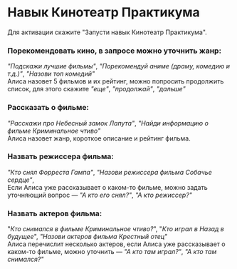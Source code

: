 # Навык Кинотеатр Практикума

Для активации скажите "Запусти навык Кинотеатр Практикума".

### Порекомендовать кино, в запросе можно уточнить жанр:
   <em>"Подскажи лучшие фильмы"</em>, <em>"Порекомендуй аниме (драму, комедию и т.д.)"</em>,
   <em>"Назови топ комедий"</em> <br>
   Алиса назовет 5 фильмов и их рейтинг, можно попросить продолжить список, для этого скажите
   <em>"еще"</em>, <em>"продолжай"</em>, <em>"дальше"</em>

### Рассказать о фильме:
   <em>"Расскажи про Небесный замок Лапута"</em>, 
   <em>"Найди информацию о фильме Криминальное чтиво"</em> <br>
   Алиса назовет жанр, короткое описание и рейтинг фильма.
### Назвать режиссера фильма:
   <em>"Кто снял Форреста Гампа"</em>, 
   <em>"Назови режиссера фильма Собачье сердце"</em>, <br>
   Если Алиса уже рассказывает о каком-то фильме, 
   можно задать уточняющий вопрос — <em>"А кто его снял?"</em>,
   <em>"А кто режиссер?"</em>
### Назвать актеров фильма:
   "<em>Кто снимался в фильме Криминальное чтиво?</em>",
   "<em>Кто играл в Назад в будущее</em>", <em>"Назови актеров фильма Крестный отец"</em> <br>
   Алиса перечислит несколько актеров, если Алиса уже рассказывает о каком-то фильме,
   можно уточнить — <em>"А кто там играл?"</em>, <em>"А кто там снимался?"</em>
    
